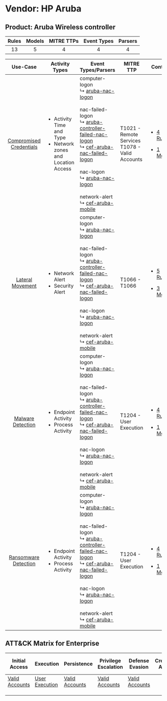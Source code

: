 Vendor: HP Aruba
================
Product: Aruba Wireless controller
----------------------------------
| Rules | Models | MITRE TTPs | Event Types | Parsers |
|:-----:|:------:|:----------:|:-----------:|:-------:|
|  13   |   5    |     4      |      4      |    4    |

|                                  Use-Case                                  | Activity Types                                                                      | Event Types/Parsers                                                                                                                                                                                                                                                                                                                                                                                                                                                                        | MITRE TTP                                             | Content                                                                                                                               |
|:--------------------------------------------------------------------------:| ----------------------------------------------------------------------------------- | ------------------------------------------------------------------------------------------------------------------------------------------------------------------------------------------------------------------------------------------------------------------------------------------------------------------------------------------------------------------------------------------------------------------------------------------------------------------------------------------ | ----------------------------------------------------- | ------------------------------------------------------------------------------------------------------------------------------------- |
| [Compromised Credentials](../../../UseCases/uc_compromised_credentials.md) | <ul><li>Activity Time  and Type</li><li>Network zones and Location Access</li></ul> |  computer-logon<br> ↳ [aruba-nac-logon](Parsers/parserContent_aruba-nac-logon.md)<br><br> nac-failed-logon<br> ↳ [aruba-controller-failed-nac-logon](Parsers/parserContent_aruba-controller-failed-nac-logon.md)<br> ↳ [cef-aruba-nac-failed-logon](Parsers/parserContent_cef-aruba-nac-failed-logon.md)<br><br> nac-logon<br> ↳ [aruba-nac-logon](Parsers/parserContent_aruba-nac-logon.md)<br><br> network-alert<br> ↳ [cef-aruba-mobile](Parsers/parserContent_cef-aruba-mobile.md)<br> | T1021 - Remote Services<br>T1078 - Valid Accounts<br> | [<ul><li>4 Rules</li></ul><ul><li>1 Models</li></ul>](Rules_Models/r_m_hp_aruba_aruba_wireless_controller_Compromised_Credentials.md) |
|        [Lateral Movement](../../../UseCases/uc_lateral_movement.md)        | <ul><li>Network Alert</li><li>Security Alert</li></ul>                              |  computer-logon<br> ↳ [aruba-nac-logon](Parsers/parserContent_aruba-nac-logon.md)<br><br> nac-failed-logon<br> ↳ [aruba-controller-failed-nac-logon](Parsers/parserContent_aruba-controller-failed-nac-logon.md)<br> ↳ [cef-aruba-nac-failed-logon](Parsers/parserContent_cef-aruba-nac-failed-logon.md)<br><br> nac-logon<br> ↳ [aruba-nac-logon](Parsers/parserContent_aruba-nac-logon.md)<br><br> network-alert<br> ↳ [cef-aruba-mobile](Parsers/parserContent_cef-aruba-mobile.md)<br> | T1066 - T1066<br>                                     | [<ul><li>5 Rules</li></ul><ul><li>3 Models</li></ul>](Rules_Models/r_m_hp_aruba_aruba_wireless_controller_Lateral_Movement.md)        |
|       [Malware Detection](../../../UseCases/uc_malware_detection.md)       | <ul><li>Endpoint Activity</li><li>Process Activity</li></ul>                        |  computer-logon<br> ↳ [aruba-nac-logon](Parsers/parserContent_aruba-nac-logon.md)<br><br> nac-failed-logon<br> ↳ [aruba-controller-failed-nac-logon](Parsers/parserContent_aruba-controller-failed-nac-logon.md)<br> ↳ [cef-aruba-nac-failed-logon](Parsers/parserContent_cef-aruba-nac-failed-logon.md)<br><br> nac-logon<br> ↳ [aruba-nac-logon](Parsers/parserContent_aruba-nac-logon.md)<br><br> network-alert<br> ↳ [cef-aruba-mobile](Parsers/parserContent_cef-aruba-mobile.md)<br> | T1204 - User Execution<br>                            | [<ul><li>4 Rules</li></ul><ul><li>1 Models</li></ul>](Rules_Models/r_m_hp_aruba_aruba_wireless_controller_Malware_Detection.md)       |
|    [Ransomware Detection](../../../UseCases/uc_ransomware_detection.md)    | <ul><li>Endpoint Activity</li><li>Process Activity</li></ul>                        |  computer-logon<br> ↳ [aruba-nac-logon](Parsers/parserContent_aruba-nac-logon.md)<br><br> nac-failed-logon<br> ↳ [aruba-controller-failed-nac-logon](Parsers/parserContent_aruba-controller-failed-nac-logon.md)<br> ↳ [cef-aruba-nac-failed-logon](Parsers/parserContent_cef-aruba-nac-failed-logon.md)<br><br> nac-logon<br> ↳ [aruba-nac-logon](Parsers/parserContent_aruba-nac-logon.md)<br><br> network-alert<br> ↳ [cef-aruba-mobile](Parsers/parserContent_cef-aruba-mobile.md)<br> | T1204 - User Execution<br>                            | [<ul><li>4 Rules</li></ul><ul><li>1 Models</li></ul>](Rules_Models/r_m_hp_aruba_aruba_wireless_controller_Ransomware_Detection.md)    |

ATT&CK Matrix for Enterprise
----------------------------
| Initial Access                                                      | Execution                                                           | Persistence                                                         | Privilege Escalation                                                | Defense Evasion                                                     | Credential Access | Discovery | Lateral Movement                                                     | Collection | Command and Control | Exfiltration | Impact |
| ------------------------------------------------------------------- | ------------------------------------------------------------------- | ------------------------------------------------------------------- | ------------------------------------------------------------------- | ------------------------------------------------------------------- | ----------------- | --------- | -------------------------------------------------------------------- | ---------- | ------------------- | ------------ | ------ |
| [Valid Accounts](https://attack.mitre.org/techniques/T1078)<br><br> | [User Execution](https://attack.mitre.org/techniques/T1204)<br><br> | [Valid Accounts](https://attack.mitre.org/techniques/T1078)<br><br> | [Valid Accounts](https://attack.mitre.org/techniques/T1078)<br><br> | [Valid Accounts](https://attack.mitre.org/techniques/T1078)<br><br> |                   |           | [Remote Services](https://attack.mitre.org/techniques/T1021)<br><br> |            |                     |              |        |